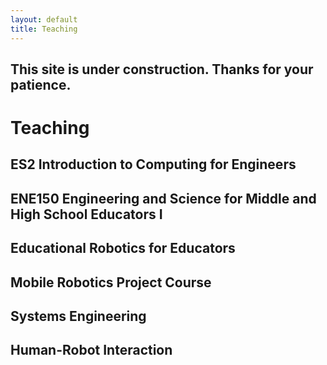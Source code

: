 ```yaml
---
layout: default
title: Teaching
---
```


## [](#header-2) This site is under construction. Thanks for your patience.

# [](#header-1)Teaching

## [](#header-2)ES2 Introduction to Computing for Engineers

## [](#header-2)ENE150 Engineering and Science for Middle and High School Educators I

## [](#header-2)Educational Robotics for Educators

## [](#header-2)Mobile Robotics Project Course

## [](#header-2)Systems Engineering

## [](#header-2)Human-Robot Interaction
